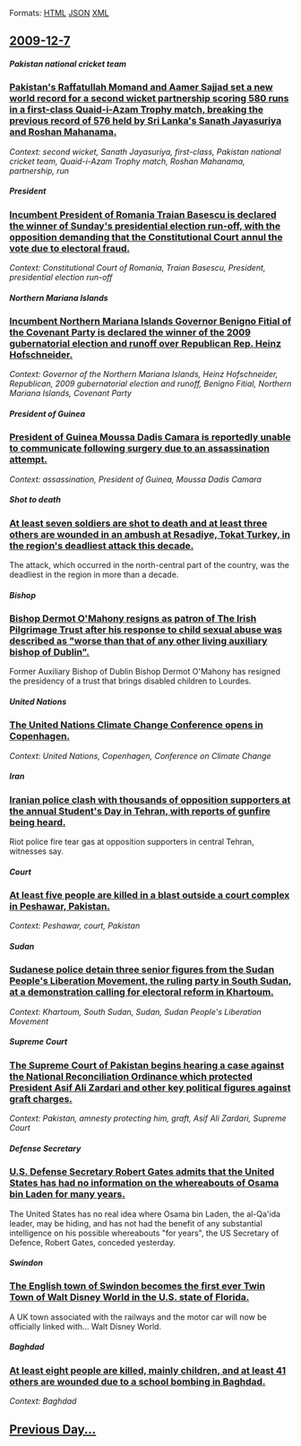 
Formats: [HTML](2009/12/7/index.html)  [JSON](2009/12/7/index.json)  [XML](2009/12/7/index.xml)  

## [2009-12-7](/news/2009/12/7/index.md)

##### Pakistan national cricket team
### [ Pakistan's Raffatullah Momand and Aamer Sajjad set a new world record for a second wicket partnership scoring 580 runs in a first-class Quaid-i-Azam Trophy match, breaking the previous record of 576 held by Sri Lanka's Sanath Jayasuriya and Roshan Mahanama.](/news/2009/12/7/pakistanas-raffatullah-momand-and-aamer-sajjad-set-a-new-world-record-for-a-second-wicket-partnership-scoring-580-runs-in-a-first-class-q.md)
_Context: second wicket, Sanath Jayasuriya, first-class, Pakistan national cricket team,  Quaid-i-Azam Trophy match, Roshan Mahanama, partnership, run_

##### President
### [ Incumbent President of Romania Traian Basescu is declared the winner of Sunday's presidential election run-off, with the opposition demanding that the Constitutional Court annul the vote due to electoral fraud. ](/news/2009/12/7/incumbent-president-of-romania-traian-basescu-is-declared-the-winner-of-sunday-s-presidential-election-run-off-with-the-opposition-demand.md)
_Context: Constitutional Court of Romania, Traian Basescu, President, presidential election run-off_

##### Northern Mariana Islands
### [ Incumbent Northern Mariana Islands Governor Benigno Fitial of the Covenant Party is declared the winner of the 2009 gubernatorial election and runoff over Republican Rep. Heinz Hofschneider. ](/news/2009/12/7/incumbent-northern-mariana-islands-governor-benigno-fitial-of-the-covenant-party-is-declared-the-winner-of-the-2009-gubernatorial-election.md)
_Context: Governor of the Northern Mariana Islands, Heinz Hofschneider, Republican, 2009 gubernatorial election and runoff, Benigno Fitial, Northern Mariana Islands, Covenant Party_

##### President of Guinea
### [ President of Guinea Moussa Dadis Camara is reportedly unable to communicate following surgery due to an assassination attempt. ](/news/2009/12/7/president-of-guinea-moussa-dadis-camara-is-reportedly-unable-to-communicate-following-surgery-due-to-an-assassination-attempt.md)
_Context: assassination, President of Guinea, Moussa Dadis Camara_

##### Shot to death
### [ At least seven soldiers are shot to death and at least three others are wounded in an ambush at Resadiye, Tokat Turkey, in the region's deadliest attack this decade. ](/news/2009/12/7/at-least-seven-soldiers-are-shot-to-death-and-at-least-three-others-are-wounded-in-an-ambush-at-reaadiye-tokat-turkey-in-the-region-s-de.md)
The attack, which occurred in the north-central part of the country, was the deadliest in the region in more than a decade.

##### Bishop
### [ Bishop Dermot O'Mahony resigns as patron of The Irish Pilgrimage Trust after his response to child sexual abuse was described as "worse than that of any other living auxiliary bishop of Dublin". ](/news/2009/12/7/bishop-dermot-o-mahony-resigns-as-patron-of-the-irish-pilgrimage-trust-after-his-response-to-child-sexual-abuse-was-described-as-worse-tha.md)
Former Auxiliary Bishop of Dublin Bishop Dermot O&#39;Mahony has resigned the presidency of a trust that brings disabled children to Lourdes.

##### United Nations
### [ The United Nations Climate Change Conference opens in Copenhagen. ](/news/2009/12/7/the-united-nations-climate-change-conference-opens-in-copenhagen.md)
_Context: United Nations, Copenhagen, Conference on Climate Change_

##### Iran
### [ Iranian police clash with thousands of opposition supporters at the annual Student's Day in Tehran, with reports of gunfire being heard. ](/news/2009/12/7/iranian-police-clash-with-thousands-of-opposition-supporters-at-the-annual-student-s-day-in-tehran-with-reports-of-gunfire-being-heard.md)
Riot police fire tear gas at opposition supporters in central Tehran, witnesses say.

##### Court
### [ At least five people are killed in a blast outside a court complex in Peshawar, Pakistan. ](/news/2009/12/7/at-least-five-people-are-killed-in-a-blast-outside-a-court-complex-in-peshawar-pakistan.md)
_Context: Peshawar, court, Pakistan_

##### Sudan
### [ Sudanese police detain three senior figures from the Sudan People's Liberation Movement, the ruling party in South Sudan, at a demonstration calling for electoral reform in Khartoum. ](/news/2009/12/7/sudanese-police-detain-three-senior-figures-from-the-sudan-people-s-liberation-movement-the-ruling-party-in-south-sudan-at-a-demonstratio.md)
_Context: Khartoum, South Sudan, Sudan, Sudan People's Liberation Movement_

##### Supreme Court
### [ The Supreme Court of Pakistan begins hearing a case against the National Reconciliation Ordinance which protected President Asif Ali Zardari and other key political figures against graft charges. ](/news/2009/12/7/the-supreme-court-of-pakistan-begins-hearing-a-case-against-the-national-reconciliation-ordinance-which-protected-president-asif-ali-zardar.md)
_Context: Pakistan, amnesty protecting him, graft, Asif Ali Zardari, Supreme Court_

##### Defense Secretary
### [ U.S. Defense Secretary Robert Gates admits that the United States has had no information on the whereabouts of Osama bin Laden for many years. ](/news/2009/12/7/u-s-defense-secretary-robert-gates-admits-that-the-united-states-has-had-no-information-on-the-whereabouts-of-osama-bin-laden-for-many-yea.md)
The United States has no real idea where Osama bin Laden, the al-Qa&#039;ida leader, may be hiding, and has not had the benefit of any substantial intelligence on his possible whereabouts &quot;for years&quot;, the US Secretary of Defence, Robert Gates, conceded yesterday.

##### Swindon
### [ The English town of Swindon becomes the first ever Twin Town of Walt Disney World in the U.S. state of Florida. ](/news/2009/12/7/the-english-town-of-swindon-becomes-the-first-ever-twin-town-of-walt-disney-world-in-the-u-s-state-of-florida.md)
A UK town associated with the railways and the motor car will now be officially linked with... Walt Disney World.

##### Baghdad
### [ At least eight people are killed, mainly children, and at least 41 others are wounded due to a school bombing in Baghdad. ](/news/2009/12/7/at-least-eight-people-are-killed-mainly-children-and-at-least-41-others-are-wounded-due-to-a-school-bombing-in-baghdad.md)
_Context: Baghdad_

## [Previous Day...](/news/2009/12/6/index.md)

